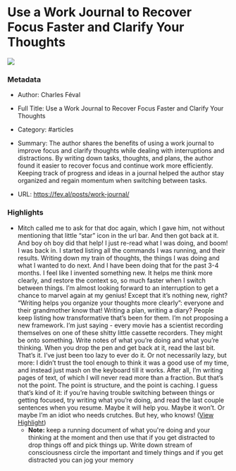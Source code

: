 # Use a Work Journal to Recover Focus Faster and Clarify Your Thoughts

![](https://news.ycombinator.com/favicon.ico)

### Metadata

- Author: Charles Féval
- Full Title: Use a Work Journal to Recover Focus Faster and Clarify Your Thoughts
- Category: #articles

- Summary: The author shares the benefits of using a work journal to improve focus and clarify thoughts while dealing with interruptions and distractions. By writing down tasks, thoughts, and plans, the author found it easier to recover focus and continue work more efficiently. Keeping track of progress and ideas in a journal helped the author stay organized and regain momentum when switching between tasks. 

- URL: https://fev.al/posts/work-journal/

### Highlights

- Mitch called me to ask for that doc again, which I gave him, not without mentioning that little “star” icon in the url bar. And then got back at it.
  And boy oh boy did that help! I just re-read what I was doing, and boom! I was back in.
  I started listing all the commands I was running, and their results. Writing down my train of thoughts, the things I was doing and what I wanted to do next. And I have been doing that for the past 3-4 months. I feel like I invented something new. It helps me think more clearly, and restore the context so, so much faster when I switch between things. I’m almost looking forward to an interruption to get a chance to marvel again at my genius!
  Except that it’s nothing new, right? “Writing helps you organize your thoughts more clearly”: everyone and their grandmother know that! Writing a plan, writing a diary? People keep listing how transformative that’s been for them. I’m not proposing a new framework. I’m just saying - every movie has a scientist recording themselves on one of these shitty little cassette recorders. They might be onto something. Write notes of what you’re doing and what you’re thinking. When you drop the pen and get back at it, read the last bit. That’s it.
  I’ve just been too lazy to ever do it. Or not necessarily lazy, but more: I didn’t trust the tool enough to think it was a good use of my time, and instead just mash on the keyboard till it works. After all, I’m writing pages of text, of which I will never read more than a fraction. But that’s not the point. The point is structure, and the point is caching.
  I guess that’s kind of it: if you’re having trouble switching between things or getting focused, try writing what you’re doing, and read the last couple sentences when you resume. Maybe it will help you. Maybe it won’t. Or maybe I’m an idiot who needs crutches. But hey, who knows! ([View Highlight](https://read.readwise.io/read/01j3ba1e1wa44tzjk37jrd3e2f))
    - **Note:** keep a running document of what you're doing and your thinking at the moment and then use that if you get distracted to drop things off and pick things up. Write down stream of consciousness circle the important and timely things and if you get distracted you can jog your memory

